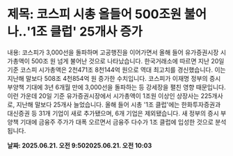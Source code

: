 # **제목: 코스피 시총 올들어 500조원 불어나‥'1조 클럽' 25개사 증가**

  내용: 코스피가 3,000선을 돌파하며 고공행진을 이어가면서 올해 들어 유가증권시장 시가총액이 500조 원 넘게 불어난 것으로 나타났습니다. 한국거래소에 따르면 지난 20일 기준 코스피 시가총액은 2천471조 8천144억 원으로 역대 최고치를 경신했습니다.  이는 지난해 말보다 508조 4천854억 원 증가한 수치입니다. 코스피가 이재명 정부의 증시 부양책 기대에 3년 6개월 만에 3,000선을 돌파하는 등 강세장을 펼친 영향 때문입니다.  이런 가운데 20일 기준 유가증권시장에서 시가총액이 1조원 이상인 상장사는 225개사로, 지난해 말보다 25개사 늘었습니다. 올해 들어 시총 '1조 클럽'에는 한화투자증권과 대신증권 등 31개 기업이 새로 추가됐으며, 6개 기업은 제외됐습니다.   새 정부의 증시 부양책 기대에 금융주 주가가 대폭 오르면서 금융주 다수가 1조 클럽에 입성한 것으로 분석됩니다.

  **날짜: 2025.06.21. 오전 9:502025.06.21. 오전 10:03**